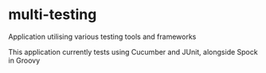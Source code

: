 # multi-testing
Application utilising various testing tools and frameworks

This application currently tests using Cucumber and JUnit, alongside Spock in Groovy
